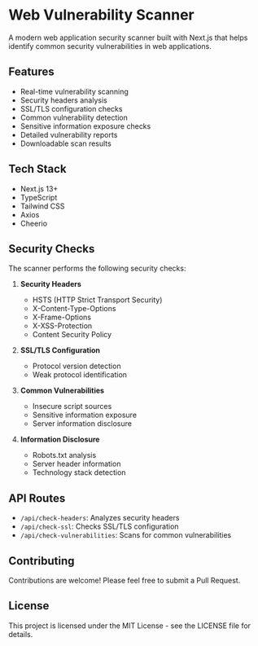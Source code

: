 # Web Vulnerability Scanner

A modern web application security scanner built with Next.js that helps identify common security vulnerabilities in web applications.

## Features

- Real-time vulnerability scanning
- Security headers analysis
- SSL/TLS configuration checks
- Common vulnerability detection
- Sensitive information exposure checks
- Detailed vulnerability reports
- Downloadable scan results

## Tech Stack

- Next.js 13+
- TypeScript
- Tailwind CSS
- Axios
- Cheerio

## Security Checks

The scanner performs the following security checks:

1. **Security Headers**
   - HSTS (HTTP Strict Transport Security)
   - X-Content-Type-Options
   - X-Frame-Options
   - X-XSS-Protection
   - Content Security Policy

2. **SSL/TLS Configuration**
   - Protocol version detection
   - Weak protocol identification

3. **Common Vulnerabilities**
   - Insecure script sources
   - Sensitive information exposure
   - Server information disclosure

4. **Information Disclosure**
   - Robots.txt analysis
   - Server header information
   - Technology stack detection

## API Routes

- `/api/check-headers`: Analyzes security headers
- `/api/check-ssl`: Checks SSL/TLS configuration
- `/api/check-vulnerabilities`: Scans for common vulnerabilities

## Contributing

Contributions are welcome! Please feel free to submit a Pull Request.

## License

This project is licensed under the MIT License - see the LICENSE file for details. 
